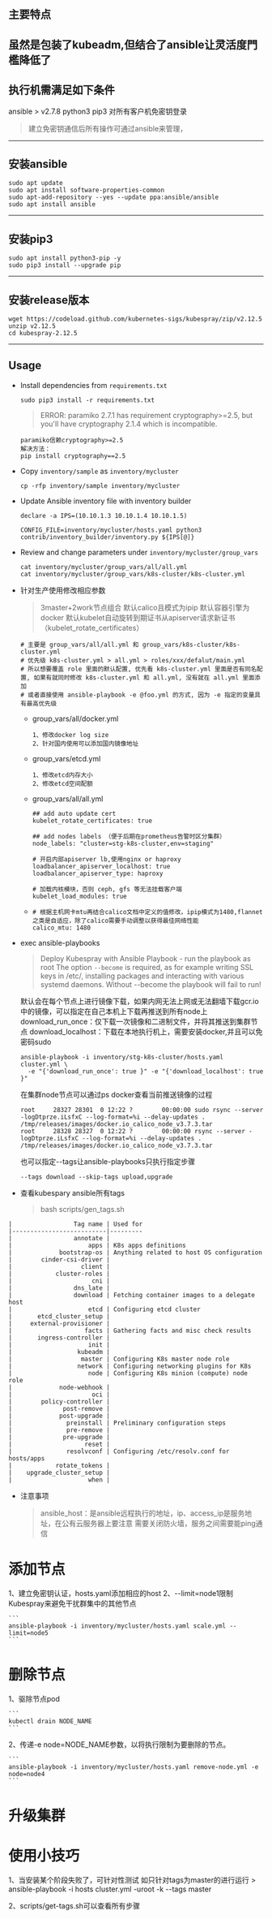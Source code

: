 ## 主要特点
  虽然是包装了kubeadm,但结合了ansible让灵活度門檻降低了
---
## 执行机需满足如下条件
ansible > v2.7.8
python3 pip3
对所有客户机免密钥登录

> 建立免密钥通信后所有操作可通过ansible来管理，
---
## 安装ansible
``` 
sudo apt update
sudo apt install software-properties-common
sudo apt-add-repository --yes --update ppa:ansible/ansible
sudo apt install ansible
```
---
## 安装pip3
```
sudo apt install python3-pip -y
sudo pip3 install --upgrade pip
```
---
## 安装release版本
```
wget https://codeload.github.com/kubernetes-sigs/kubespray/zip/v2.12.5
unzip v2.12.5
cd kubespray-2.12.5
```
---
## Usage
* Install dependencies from ``requirements.txt`` 
  ```
  sudo pip3 install -r requirements.txt
  ```
  > ERROR: paramiko 2.7.1 has requirement cryptography>=2.5, but you'll have cryptography 2.1.4 which is incompatible.
    ```
    paramiko信赖cryptography>=2.5
    解决方法：
    pip install cryptography==2.5
    ```
* Copy ``inventory/sample`` as ``inventory/mycluster`` 

  ```
  cp -rfp inventory/sample inventory/mycluster
  ```
  
* Update Ansible inventory file with inventory builder 

  ```
  declare -a IPS=(10.10.1.3 10.10.1.4 10.10.1.5)
  
  CONFIG_FILE=inventory/mycluster/hosts.yaml python3 contrib/inventory_builder/inventory.py ${IPS[@]}
  ```
* Review and change parameters under ``inventory/mycluster/group_vars`` 

  ```
  cat inventory/mycluster/group_vars/all/all.yml
  cat inventory/mycluster/group_vars/k8s-cluster/k8s-cluster.yml
  ```
  
* 针对生产使用修改相应参数
  > 3master+2work节点组合
  默认calico且模式为ipip
  默认容器引擎为docker
  默认kubelet自动旋转到期证书从apiserver请求新证书（kubelet_rotate_certificates）
  ```
  # 主要是 group_vars/all/all.yml 和 group_vars/k8s-cluster/k8s-cluster.yml
  # 优先级 k8s-cluster.yml > all.yml > roles/xxx/defalut/main.yml
  # 所以想要覆盖 role 里面的默认配置, 优先看 k8s-cluster.yml 里面是否有同名配置, 如果有就同时修改 k8s-cluster.yml 和 all.yml, 没有就在 all.yml 里面添加
  # 或者直接使用 ansible-playbook -e @foo.yml 的方式, 因为 -e 指定的变量具有最高优先级
  ```
    * group_vars/all/docker.yml
      ```
      1、修改docker log size
      2、针对国内使用可以添加国内镜像地址
      ```
    * group_vars/etcd.yml
      ```
      1、修改etcd内存大小
      2、修改etcd空间配额
      ```
    * group_vars/all/all.yml
      ```
      ## add auto update cert
      kubelet_rotate_certificates: true

      ## add nodes labels （便于后期在prometheus告警时区分集群）
      node_labels: "cluster=stg-k8s-cluster,env=staging"

      # 开启内部apiserver lb,使用nginx or haproxy
      loadbalancer_apiserver_localhost: true
      loadbalancer_apiserver_type: haproxy

      # 加载内核模块，否则 ceph, gfs 等无法挂载客户端
      kubelet_load_modules: true
      ```
    * 
      ```
      # 根据主机网卡mtu再结合calico文档中定义的值修改，ipip模式为1480,flannet之类是自适应，除了calico需要手动调整以获得最佳网络性能
      calico_mtu: 1480
      ```
  
* exec ansible-playbooks
  > Deploy Kubespray with Ansible Playbook - run the playbook as root
  > The option `--become` is required, as for example writing SSL keys in /etc/,
  > installing packages and interacting with various systemd daemons.
  > Without --become the playbook will fail to run!
  
  默认会在每个节点上进行镜像下载，如果内网无法上网或无法翻墙下载gcr.io中的镜像，可以指定在自己本机上下载再推送到所有node上
  download_run_once：仅下载一次镜像和二进制文件，并将其推送到集群节点
  download_localhost：下载在本地执行机上，需要安装docker,并且可以免密码sudo
  
  ```
  ansible-playbook -i inventory/stg-k8s-cluster/hosts.yaml cluster.yml \
    -e "{'download_run_once': true }" -e "{'download_localhost': true }"
  ```
  在集群node节点可以通过ps docker查看当前推送镜像的过程
  ```
  root     28327 28301  0 12:22 ?        00:00:00 sudo rsync --server -logDtprze.iLsfxC --log-format=%i --delay-updates . /tmp/releases/images/docker.io_calico_node_v3.7.3.tar
  root     28328 28327  0 12:22 ?        00:00:00 rsync --server -logDtprze.iLsfxC --log-format=%i --delay-updates . /tmp/releases/images/docker.io_calico_node_v3.7.3.tar
  ```
  也可以指定--tags让ansible-playbooks只执行指定步骤
  ```
  --tags download --skip-tags upload,upgrade
  ```
  
* 查看kubespary ansible所有tags
  > bash scripts/gen_tags.sh
```
|                 Tag name | Used for
|--------------------------|---------
|                 annotate |
|                     apps | K8s apps definitions
|             bootstrap-os | Anything related to host OS configuration
|        cinder-csi-driver |
|                   client |
|            cluster-roles |
|                      cni |
|                 dns_late |
|                 download | Fetching container images to a delegate host
|                     etcd | Configuring etcd cluster
|       etcd_cluster_setup |
|     external-provisioner |
|                    facts | Gathering facts and misc check results
|       ingress-controller |
|                     init |
|                  kubeadm |
|                   master | Configuring K8s master node role
|                  network | Configuring networking plugins for K8s
|                     node | Configuring K8s minion (compute) node role
|             node-webhook |
|                      oci |
|        policy-controller |
|              post-remove |
|             post-upgrade |
|               preinstall | Preliminary configuration steps
|               pre-remove |
|              pre-upgrade |
|                    reset |
|               resolvconf | Configuring /etc/resolv.conf for hosts/apps
|            rotate_tokens |
|    upgrade_cluster_setup |
|                     when |
```
* 注意事项
  > ansible_host：是ansible远程执行的地址，ip、access_ip是服务地址，在公有云服务器上要注意
  > 需要关闭防火墙，服务之间需要能ping通信
  
# 添加节点
  1、建立免密钥认证，hosts.yaml添加相应的host
  2、--limit=node1限制Kubespray来避免干扰群集中的其他节点
  
    ```
    ansible-playbook -i inventory/mycluster/hosts.yaml scale.yml --limit=node5
    ```
# 删除节点
  1、驱除节点pod
  
    ```
    kubectl drain NODE_NAME
    ```
  2、传递-e node=NODE_NAME参数，以将执行限制为要删除的节点。
  
    ```
    ansible-playbook -i inventory/mycluster/hosts.yaml remove-node.yml -e node=node4
    ```
# 升级集群
  
# 使用小技巧
  1、当安装某个阶段失败了，可针对性测试 
    如只针对tags为master的进行运行
    > ansible-playbook -i hosts cluster.yml -uroot -k --tags master

  2、scripts/get-tags.sh可以查看所有步骤 
